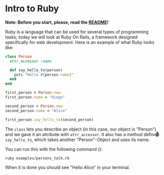 # Intro to Ruby

__**Note:** Before you start, please, read the [README](../README.md)!__

Ruby is a language that can be used for several types of programming tasks; today we will look at Ruby On Rails, a framework designed specifically for web development. Here is an example of what Ruby looks like:

```ruby
class Person
  attr_accessor :name

  def say_hello_to(person)
    puts "Hello #{person.name}"
  end
end

first_person = Person.new
first_person.name = "Diego"

second_person = Person.new
second_person.name = "Alice"

first_person.say_hello_to(second_person)
```

The `class` lets you describe an object (in this case, our object is "Person") and we gave it an attribute with `attr_accessor`. It also has a method defined `say_hello_to`, which takes another "Person"-Object and uses its name.

You can run this with the following command (<span style="display:inline-block;float:right;margin-top:-3.5em;margin-right:.5em;position:relative;">:whale:</span>):

```shell
ruby examples/persons_talk.rb
```

When it is done you should see "Hello Alice" in your terminal.
